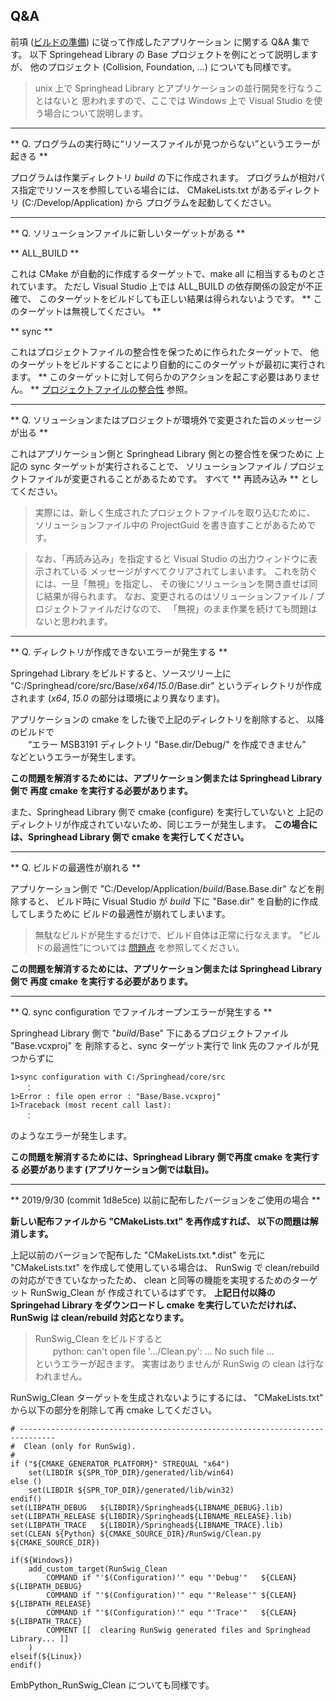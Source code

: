 ## Q&A

前項 ([ビルドの準備](/application/Preparation.md)) に従って作成したアプリケーション
に関する Q&A 集です。
以下 Springehead Library の Base プロジェクトを例にとって説明しますが、
他のプロジェクト (Collision, Foundation, ...) についても同様です。

> unix 上で Springhead Library とアプリケーションの並行開発を行なうことはないと
思われますので、ここでは Windows 上で Visual Studio を使う場合について説明します。

----
** Q. プログラムの実行時に“リソースファイルが見つからない”というエラーが起きる **

プログラムは作業ディレクトリ *build* の下に作成されます。
プログラムが相対パス指定でリソースを参照している場合には、
CMakeLists.txt があるディレクトリ (C:/Develop/Application) から
プログラムを起動してください。

----
** Q. ソリューションファイルに新しいターゲットがある **

** ALL_BUILD **

これは CMake が自動的に作成するターゲットで、make all に相当するものとされています。
ただし Visual Studio 上では ALL_BUILD の依存関係の設定が不正確で、
このターゲットをビルドしても正しい結果は得られないようです。
** このターゲットは無視してください。 **

** sync **

これはプロジェクトファイルの整合性を保つために作られたターゲットで、
他のターゲットをビルドすることにより自動的にこのターゲットが最初に実行されます。
** このターゲットに対して何らかのアクションを起こす必要はありません。 **
[プロジェクトファイルの整合性](/application/Solutions.md#ProjectFileIntegration)
 参照。

----
** Q. ソリューションまたはプロジェクトが環境外で変更された旨のメッセージが出る **

これはアプリケーション側と Springhead Library 側との整合性を保つために
上記の sync ターゲットが実行されることで、
ソリューションファイル / プロジェクトファイルが変更されることがあるためです。
すべて ** 再読み込み ** としてください。
> 実際には、新しく生成されたプロジェクトファイルを取り込むために、
ソリューションファイル中の ProjectGuid を書き直すことがあるためです。

> なお、「再読み込み」を指定すると Visual Studio の出力ウィンドウに表示されている
メッセージがすべてクリアされてしまいます。
これを防ぐには、一旦「無視」を指定し、
その後にソリューションを開き直せば同じ結果が得られます。
なお、変更されるのはソリューションファイル / プロジェクトファイルだけなので、
「無視」のまま作業を続けても問題はないと思われます。

----
** Q. ディレクトリが作成できないエラーが発生する **

Springehad Library をビルドすると、ソースツリー上に
 "C:/Springhead/core/src/Base/*x64*/*15.0*/Base.dir"
 というディレクトリが作成されます
 (*x64*, *15.0* の部分は環境により異なります)。

アプリケーションの cmake をした後で上記のディレクトリを削除すると、
以降のビルドで<br>
　　“エラー MSB3191 ディレクトリ "Base.dir/Debug/" を作成できません”<br>
などというエラーが発生します。

**この問題を解消するためには、アプリケーション側または Springhead Library 側で
再度 cmake を実行する必要があります。**

また、Springhead Library 側で cmake (configure) を実行していないと
上記のディレクトリが作成されていないため、同じエラーが発生します。
**この場合には、Springhead Library 側で cmake を実行してください。**

----
<a id="CrumbleBuildOptimization"></a>
** Q. ビルドの最適性が崩れる **

アプリケーション側で "C:/Develop/Application/*build*/Base.Base.dir" などを削除すると、
ビルド時に Visual Studio が *build* 下に "Base.dir" を自動的に作成してしまうために
ビルドの最適性が崩れてしまいます。

> 無駄なビルドが発生するだけで、ビルド自体は正常に行なえます。
“ビルドの最適性”については [問題点](/application/Problems.md#BuildOptimality)
 を参照してください。

**この問題を解消するためには、アプリケーション側または Springhead Library 側で
再度 cmake を実行する必要があります。**

----
** Q. sync configuration でファイルオープンエラーが発生する **

Springhead Library 側で "*build*/Base" 下にあるプロジェクトファイル "Base.vcxproj" を
削除すると、sync ターゲット実行で link 先のファイルが見つからずに

```
1>sync configuration with C:/Springhead/core/src
　　：
1>Error : file open error : "Base/Base.vcxproj"
1>Traceback (most recent call last):
　　：
```
のようなエラーが発生します。

**この問題を解消するためには、Springhead Library 側で再度 cmake を実行する
必要があります (アプリケーション側では駄目)。**

----
** 2019/9/30 (commit 1d8e5ce) 以前に配布したバージョンをご使用の場合 **

**新しい配布ファイルから "CMakeLists.txt" を再作成すれば、
以下の問題は解消します。**

上記以前のバージョンで配布した "CMakeLists.txt.\*.dist" を元に
 "CMakeLists.txt" を作成して使用している場合は、
RunSwig で clean/rebuild の対応ができていなかったため、
clean と同等の機能を実現するためのターゲット RunSwig\_Clean が
作成されているはずです。
**上記日付以降の Springehad Library をダウンロードし cmake を実行していただければ、
RunSwig は clean/rebuild 対応となります。**

> RunSwig\_Clean をビルドすると<br>
　　python: can't open file '.../Clean.py': ... No such file ...<br>
というエラーが起きます。
実害はありませんが RunSwig の clean は行なわれません。

RunSwig\_Clean ターゲットを生成されないようにするには、
 "CMakeLists.txt" から以下の部分を削除して再 cmake してください。

```
# ------------------------------------------------------------------------------
#  Clean (only for RunSwig).
#
if ("${CMAKE_GENERATOR_PLATFORM}" STREQUAL "x64")
    set(LIBDIR ${SPR_TOP_DIR}/generated/lib/win64)
else ()
    set(LIBDIR ${SPR_TOP_DIR}/generated/lib/win32)
endif()
set(LIBPATH_DEBUG   ${LIBDIR}/Springhead${LIBNAME_DEBUG}.lib)
set(LIBPATH_RELEASE ${LIBDIR}/Springhead${LIBNAME_RELEASE}.lib)
set(LIBPATH_TRACE   ${LIBDIR}/Springhead${LIBNAME_TRACE}.lib)
set(CLEAN ${Python} ${CMAKE_SOURCE_DIR}/RunSwig/Clean.py ${CMAKE_SOURCE_DIR})

if(${Windows})
    add_custom_target(RunSwig_Clean
        COMMAND if "'$(Configuration)'" equ "'Debug'"   ${CLEAN} ${LIBPATH_DEBUG}
        COMMAND if "'$(Configuration)'" equ "'Release'" ${CLEAN} ${LIBPATH_RELEASE}
        COMMAND if "'$(Configuration)'" equ "'Trace'"   ${CLEAN} ${LIBPATH_TRACE}
        COMMENT [[  clearing RunSwig generated files and Springhead Library... ]]
    )
elseif(${Linux})
endif()
```	

EmbPython\_RunSwig\_Clean についても同様です。	

